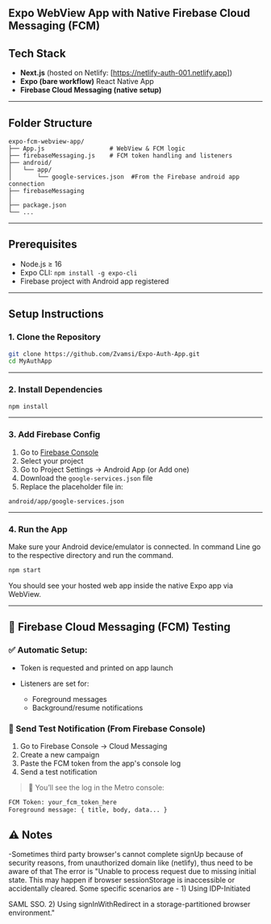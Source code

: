 ## Expo WebView App with Native Firebase Cloud Messaging (FCM)

## Tech Stack

- **Next.js** (hosted on Netlify: [https://netlify-auth-001.netlify.app])
- **Expo (bare workflow)** React Native App
- **Firebase Cloud Messaging (native setup)**

---

## Folder Structure

```
expo-fcm-webview-app/
├── App.js                  # WebView & FCM logic
├── firebaseMessaging.js    # FCM token handling and listeners
├── android/
│   └── app/
│       └── google-services.json  #From the Firebase android app connection
├── firebaseMessaging
│
├── package.json
└── ...
```

---

## Prerequisites

- Node.js ≥ 16
- Expo CLI: `npm install -g expo-cli`
- Firebase project with Android app registered

---

## Setup Instructions

### 1. Clone the Repository

```bash
git clone https://github.com/Zvamsi/Expo-Auth-App.git
cd MyAuthApp
```

---

### 2. Install Dependencies

```bash
npm install
```

---

### 3. Add Firebase Config

1. Go to [Firebase Console](https://console.firebase.google.com/)
2. Select your project
3. Go to Project Settings → Android App (or Add one)
4. Download the `google-services.json` file
5. Replace the placeholder file in:

```
android/app/google-services.json
```

---

### 4. Run the App

Make sure your Android device/emulator is connected.
In command Line go to the respective directory and run the command.

```bash
npm start
```

You should see your hosted web app inside the native Expo app via WebView.

---

## 🔔 Firebase Cloud Messaging (FCM) Testing

### ✅ Automatic Setup:

- Token is requested and printed on app launch
- Listeners are set for:

  - Foreground messages
  - Background/resume notifications

### 🔫 Send Test Notification (From Firebase Console)

1. Go to Firebase Console → Cloud Messaging
2. Create a new campaign
3. Paste the FCM token from the app's console log
4. Send a test notification

> 📝 You’ll see the log in the Metro console:

```bash
FCM Token: your_fcm_token_here
Foreground message: { title, body, data... }
```

## ⚠️ Notes

-Sometimes third party browser's cannot complete signUp because of security reasons, from unauthorized domain like (netlify), thus need to be aware of that
The error is "Unable to process request due to missing initial state. This may happen if browser sessionStorage is inaccessible or accidentally cleared. Some specific scenarios are - 1) Using IDP-Initiated

SAML SSO. 2) Using signInWithRedirect in a storage-partitioned browser environment."
